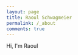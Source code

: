 ```yaml
---
layout: page
title: Raoul Schwagmeier
permalink: /_about
comments: true
---
```


<div class="row justify-content-between">
<div class="col-md-8 pr-5">

<p>Hi, I'm Raoul</p>

</div>
</div>
